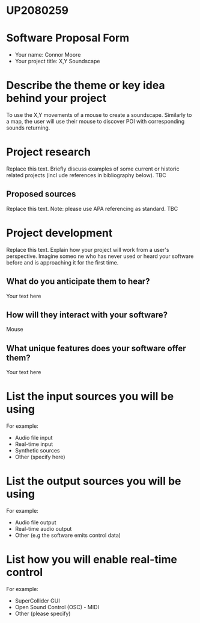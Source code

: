 # UP2080259
# Software Proposal Form
- Your name: Connor Moore
- Your project title: X,Y Soundscape
# Describe the theme or key idea behind your project
To use the X,Y movements of a mouse to create a soundscape. Similarly to a map, the user will use their mouse to discover POI with corresponding sounds returning. 
# Project research
Replace this text. Briefly discuss examples of some current or historic related projects (incl ude references in bibliography below). TBC
## Proposed sources
Replace this text. Note: please use APA referencing as standard. TBC
# Project development
Replace this text. Explain how your project will work from a user's perspective. Imagine someo ne who has never used or heard your software before and is approaching it for the first time.
## What do you anticipate them to hear?
Your text here
## How will they interact with your software?
Mouse
## What unique features does your software offer them?
Your text here
# List the input sources you will be using
For example:
- Audio file input
- Real-time input
- Synthetic sources
- Other (specify here)
# List the output sources you will be using
For example:
- Audio file output
- Real-time audio output
- Other (e.g the software emits control data)
# List how you will enable real-time control
For example:
- SuperCollider GUI
- Open Sound Control (OSC) - MIDI
- Other (please specify)
